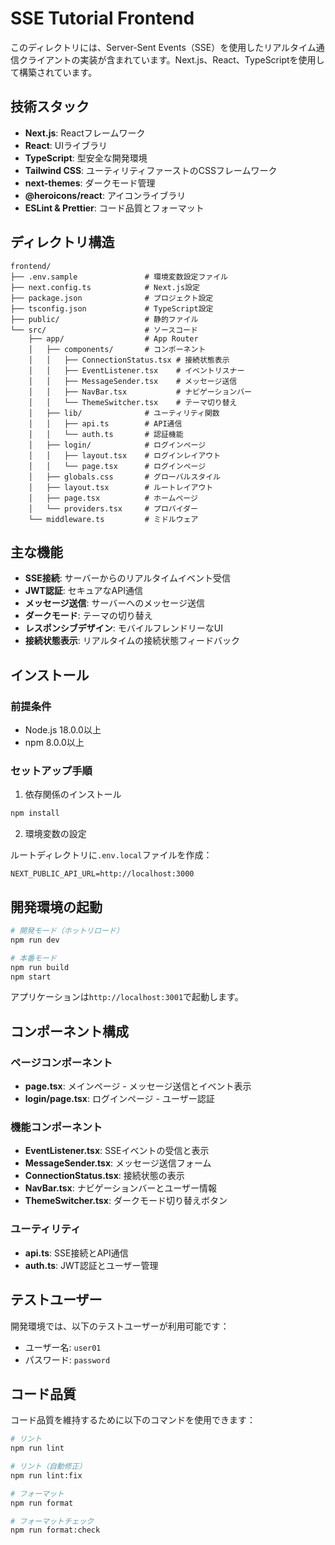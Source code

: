 # SSE Tutorial Frontend

このディレクトリには、Server-Sent Events（SSE）を使用したリアルタイム通信クライアントの実装が含まれています。Next.js、React、TypeScriptを使用して構築されています。

## 技術スタック

- **Next.js**: Reactフレームワーク
- **React**: UIライブラリ
- **TypeScript**: 型安全な開発環境
- **Tailwind CSS**: ユーティリティファーストのCSSフレームワーク
- **next-themes**: ダークモード管理
- **@heroicons/react**: アイコンライブラリ
- **ESLint & Prettier**: コード品質とフォーマット

## ディレクトリ構造

```
frontend/
├── .env.sample               # 環境変数設定ファイル
├── next.config.ts            # Next.js設定
├── package.json              # プロジェクト設定
├── tsconfig.json             # TypeScript設定
├── public/                   # 静的ファイル
└── src/                      # ソースコード
    ├── app/                  # App Router
    │   ├── components/       # コンポーネント
    │   │   ├── ConnectionStatus.tsx # 接続状態表示
    │   │   ├── EventListener.tsx    # イベントリスナー
    │   │   ├── MessageSender.tsx    # メッセージ送信
    │   │   ├── NavBar.tsx           # ナビゲーションバー
    │   │   └── ThemeSwitcher.tsx    # テーマ切り替え
    │   ├── lib/              # ユーティリティ関数
    │   │   ├── api.ts        # API通信
    │   │   └── auth.ts       # 認証機能
    │   ├── login/            # ログインページ
    │   │   ├── layout.tsx    # ログインレイアウト
    │   │   └── page.tsx      # ログインページ
    │   ├── globals.css       # グローバルスタイル
    │   ├── layout.tsx        # ルートレイアウト
    │   ├── page.tsx          # ホームページ
    │   └── providers.tsx     # プロバイダー
    └── middleware.ts         # ミドルウェア
```

## 主な機能

- **SSE接続**: サーバーからのリアルタイムイベント受信
- **JWT認証**: セキュアなAPI通信
- **メッセージ送信**: サーバーへのメッセージ送信
- **ダークモード**: テーマの切り替え
- **レスポンシブデザイン**: モバイルフレンドリーなUI
- **接続状態表示**: リアルタイムの接続状態フィードバック

## インストール

### 前提条件

- Node.js 18.0.0以上
- npm 8.0.0以上

### セットアップ手順

1. 依存関係のインストール

```bash
npm install
```

2. 環境変数の設定

ルートディレクトリに`.env.local`ファイルを作成：

```
NEXT_PUBLIC_API_URL=http://localhost:3000
```

## 開発環境の起動

```bash
# 開発モード（ホットリロード）
npm run dev

# 本番モード
npm run build
npm start
```

アプリケーションは`http://localhost:3001`で起動します。

## コンポーネント構成

### ページコンポーネント

- **page.tsx**: メインページ - メッセージ送信とイベント表示
- **login/page.tsx**: ログインページ - ユーザー認証

### 機能コンポーネント

- **EventListener.tsx**: SSEイベントの受信と表示
- **MessageSender.tsx**: メッセージ送信フォーム
- **ConnectionStatus.tsx**: 接続状態の表示
- **NavBar.tsx**: ナビゲーションバーとユーザー情報
- **ThemeSwitcher.tsx**: ダークモード切り替えボタン

### ユーティリティ

- **api.ts**: SSE接続とAPI通信
- **auth.ts**: JWT認証とユーザー管理

## テストユーザー

開発環境では、以下のテストユーザーが利用可能です：

- ユーザー名: `user01`
- パスワード: `password`

## コード品質

コード品質を維持するために以下のコマンドを使用できます：

```bash
# リント
npm run lint

# リント（自動修正）
npm run lint:fix

# フォーマット
npm run format

# フォーマットチェック
npm run format:check
```
